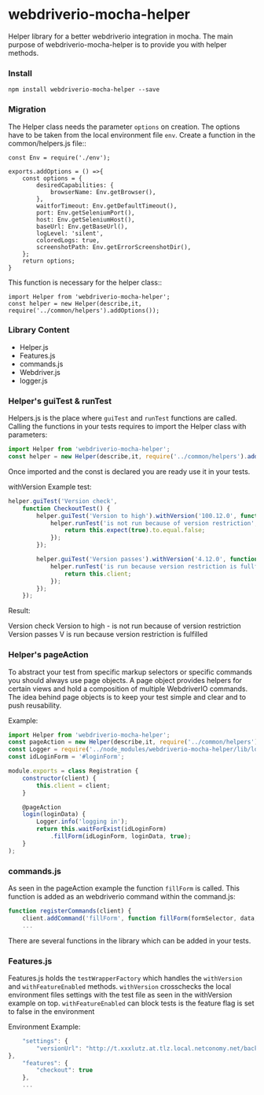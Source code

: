 # webdriverio-mocha-helper
Helper library for a better webdriverio integration in mocha.
The main purpose of webdriverio-mocha-helper is to provide you with helper methods.

### Install
```
npm install webdriverio-mocha-helper --save
```
### Migration

The Helper class needs the parameter ``options`` on creation. The options have to be taken from the local environment file ``env``.
Create a function in the common/helpers.js file::

```
const Env = require('./env');

exports.addOptions = () =>{
	const options = {
		desiredCapabilities: {
			browserName: Env.getBrowser(),
		},
		waitforTimeout: Env.getDefaultTimeout(),
		port: Env.getSeleniumPort(),
		host: Env.getSeleniumHost(),
		baseUrl: Env.getBaseUrl(),
		logLevel: 'silent',
		coloredLogs: true,
		screenshotPath: Env.getErrorScreenshotDir(),
	};
	return options;
}
```
This function is necessary for the helper class::

```
import Helper from 'webdriverio-mocha-helper';
const helper = new Helper(describe,it, require('../common/helpers').addOptions());
```

### Library Content

* Helper.js
* Features.js
* commands.js
* Webdriver.js
* logger.js

### Helper's guiTest & runTest

Helpers.js is the place where ``guiTest`` and ``runTest`` functions are called. 
Calling the functions in your tests requires to import the Helper class with parameters:
```javascript
import Helper from 'webdriverio-mocha-helper';
const helper = new Helper(describe,it, require('../common/helpers').addOptions());
```
Once imported and the const is declared you are ready use it in your tests.

withVersion Example test: 
```javascript
helper.guiTest('Version check',
    function CheckoutTest() {
        helper.guiTest('Version to high').withVersion('100.12.0', function VersionTest() {
            helper.runTest('is not run because of version restriction', () => {
                return this.expect(true).to.equal.false;
            });
        });

        helper.guiTest('Version passes').withVersion('4.12.0', function VersionTest() {
            helper.runTest('is run because version restriction is fullfilled', () => {
                return this.client;
            });
        });
    });
```

Result:
 
  Version check
    Version to high
      - is not run because of version restriction
    Version passes
      V is run because version restriction is fulfilled

### Helper's pageAction

To abstract your test from specific markup selectors or specific commands 
you should always use page objects. A page object provides helpers for certain views 
and hold a composition of multiple WebdriverIO commands. 
The idea behind page objects is to keep your test simple and clear and to push reusability.

Example:
```javascript
import Helper from 'webdriverio-mocha-helper';
const pageAction = new Helper(describe,it, require('../common/helpers').addOptions()).pageAction;
const Logger = require('../node_modules/webdriverio-mocha-helper/lib/logger');
const idLoginForm = '#loginForm';

module.exports = class Registration {
    constructor(client) {
        this.client = client;
    }

    @pageAction
    login(loginData) {
        Logger.info('logging in');
        return this.waitForExist(idLoginForm)
            .fillForm(idLoginForm, loginData, true);
    }
);
```

### commands.js

As seen in the pageAction example the function ``fillForm`` is called.
This function is added as an webdriverio command within the command.js:
```javascript
function registerCommands(client) {
    client.addCommand('fillForm', function fillForm(formSelector, data, submit) {
    ...
```

There are several functions in the library which can be added in your tests. 

### Features.js

Features.js holds the ``testWrapperFactory`` which handles the ``withVersion`` and ``withFeatureEnabled`` methods.
``withVersion`` crosschecks the local environment files settings with the test file as seen in the withVersion example on top.
``withFeatureEnabled`` can block tests is the feature flag is set to false in the environment

Environment Example:
```javascript
    "settings": {
        "versionUrl": "http://t.xxxlutz.at.tlz.local.netconomy.net/back/versioninfo"
},
    "features": {
        "checkout": true
    },
    ...
```